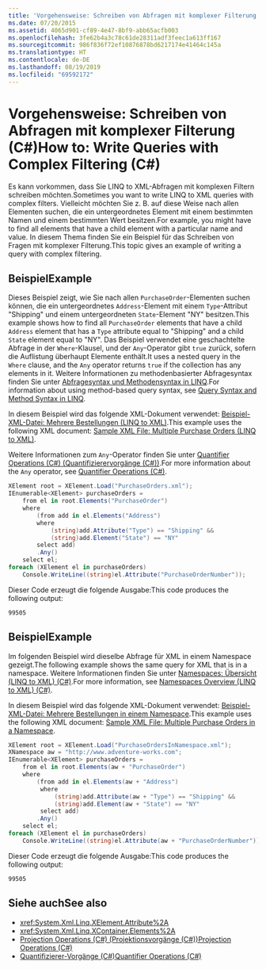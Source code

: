 ```yaml
---
title: 'Vorgehensweise: Schreiben von Abfragen mit komplexer Filterung (C#)'
ms.date: 07/20/2015
ms.assetid: 4065d901-cf89-4e47-8bf9-abb65acfb003
ms.openlocfilehash: 3fe62b4a3c78c61de28311adf3feec1a613ff167
ms.sourcegitcommit: 986f836f72ef10876878bd6217174e41464c145a
ms.translationtype: HT
ms.contentlocale: de-DE
ms.lasthandoff: 08/19/2019
ms.locfileid: "69592172"
---
```

# <a name="how-to-write-queries-with-complex-filtering-c"></a><span data-ttu-id="63346-102">Vorgehensweise: Schreiben von Abfragen mit komplexer Filterung (C#)</span><span class="sxs-lookup"><span data-stu-id="63346-102">How to: Write Queries with Complex Filtering (C#)</span></span>
<span data-ttu-id="63346-103">Es kann vorkommen, dass Sie LINQ to XML-Abfragen mit komplexen Filtern schreiben möchten.</span><span class="sxs-lookup"><span data-stu-id="63346-103">Sometimes you want to write LINQ to XML queries with complex filters.</span></span> <span data-ttu-id="63346-104">Vielleicht möchten Sie z. B. auf diese Weise nach allen Elementen suchen, die ein untergeordnetes Element mit einem bestimmten Namen und einem bestimmten Wert besitzen.</span><span class="sxs-lookup"><span data-stu-id="63346-104">For example, you might have to find all elements that have a child element with a particular name and value.</span></span> <span data-ttu-id="63346-105">In diesem Thema finden Sie ein Beispiel für das Schreiben von Fragen mit komplexer Filterung.</span><span class="sxs-lookup"><span data-stu-id="63346-105">This topic gives an example of writing a query with complex filtering.</span></span>  
  
## <a name="example"></a><span data-ttu-id="63346-106">Beispiel</span><span class="sxs-lookup"><span data-stu-id="63346-106">Example</span></span>  
 <span data-ttu-id="63346-107">Dieses Beispiel zeigt, wie Sie nach allen `PurchaseOrder`-Elementen suchen können, die ein untergeordnetes `Address`-Element mit einem `Type`-Attribut "Shipping" und einem untergeordneten `State`-Element "NY" besitzen.</span><span class="sxs-lookup"><span data-stu-id="63346-107">This example shows how to find all `PurchaseOrder` elements that have a child `Address` element that has a `Type` attribute equal to "Shipping" and a child `State` element equal to "NY".</span></span> <span data-ttu-id="63346-108">Das Beispiel verwendet eine geschachtelte Abfrage in der `Where`-Klausel, und der `Any`-Operator gibt `true` zurück, sofern die Auflistung überhaupt Elemente enthält.</span><span class="sxs-lookup"><span data-stu-id="63346-108">It uses a nested query in the `Where` clause, and the `Any` operator returns `true` if the collection has any elements in it.</span></span> <span data-ttu-id="63346-109">Weitere Informationen zu methodenbasierter Abfragesyntax finden Sie unter [Abfragesyntax und Methodensyntax in LINQ](./query-syntax-and-method-syntax-in-linq.md).</span><span class="sxs-lookup"><span data-stu-id="63346-109">For information about using method-based query syntax, see [Query Syntax and Method Syntax in LINQ](./query-syntax-and-method-syntax-in-linq.md).</span></span>  
  
 <span data-ttu-id="63346-110">In diesem Beispiel wird das folgende XML-Dokument verwendet: [Beispiel-XML-Datei: Mehrere Bestellungen (LINQ to XML)](./sample-xml-file-multiple-purchase-orders-linq-to-xml.md).</span><span class="sxs-lookup"><span data-stu-id="63346-110">This example uses the following XML document: [Sample XML File: Multiple Purchase Orders (LINQ to XML)](./sample-xml-file-multiple-purchase-orders-linq-to-xml.md).</span></span>  
  
 <span data-ttu-id="63346-111">Weitere Informationen zum `Any`-Operator finden Sie unter [Quantifier Operations (C#) (Quantifizierervorgänge (C#))](./quantifier-operations.md).</span><span class="sxs-lookup"><span data-stu-id="63346-111">For more information about the `Any` operator, see [Quantifier Operations (C#)](./quantifier-operations.md).</span></span>  
  
```csharp  
XElement root = XElement.Load("PurchaseOrders.xml");  
IEnumerable<XElement> purchaseOrders =  
    from el in root.Elements("PurchaseOrder")  
    where   
        (from add in el.Elements("Address")  
        where  
            (string)add.Attribute("Type") == "Shipping" &&  
            (string)add.Element("State") == "NY"  
        select add)  
        .Any()  
    select el;  
foreach (XElement el in purchaseOrders)  
    Console.WriteLine((string)el.Attribute("PurchaseOrderNumber"));  
```  
  
 <span data-ttu-id="63346-112">Dieser Code erzeugt die folgende Ausgabe:</span><span class="sxs-lookup"><span data-stu-id="63346-112">This code produces the following output:</span></span>  
  
```  
99505  
```  
  
## <a name="example"></a><span data-ttu-id="63346-113">Beispiel</span><span class="sxs-lookup"><span data-stu-id="63346-113">Example</span></span>  
 <span data-ttu-id="63346-114">Im folgenden Beispiel wird dieselbe Abfrage für XML in einem Namespace gezeigt.</span><span class="sxs-lookup"><span data-stu-id="63346-114">The following example shows the same query for XML that is in a namespace.</span></span> <span data-ttu-id="63346-115">Weitere Informationen finden Sie unter [Namespaces: Übersicht (LINQ to XML) (C#)](namespaces-overview-linq-to-xml.md).</span><span class="sxs-lookup"><span data-stu-id="63346-115">For more information, see [Namespaces Overview (LINQ to XML) (C#)](namespaces-overview-linq-to-xml.md).</span></span>  
  
 <span data-ttu-id="63346-116">In diesem Beispiel wird das folgende XML-Dokument verwendet: [Beispiel-XML-Datei: Mehrere Bestellungen in einem Namespace](./sample-xml-file-multiple-purchase-orders-in-a-namespace.md).</span><span class="sxs-lookup"><span data-stu-id="63346-116">This example uses the following XML document: [Sample XML File: Multiple Purchase Orders in a Namespace](./sample-xml-file-multiple-purchase-orders-in-a-namespace.md).</span></span>  
  
```csharp  
XElement root = XElement.Load("PurchaseOrdersInNamespace.xml");  
XNamespace aw = "http://www.adventure-works.com";  
IEnumerable<XElement> purchaseOrders =  
    from el in root.Elements(aw + "PurchaseOrder")  
    where  
        (from add in el.Elements(aw + "Address")  
         where  
             (string)add.Attribute(aw + "Type") == "Shipping" &&  
             (string)add.Element(aw + "State") == "NY"  
         select add)  
        .Any()  
    select el;  
foreach (XElement el in purchaseOrders)  
    Console.WriteLine((string)el.Attribute(aw + "PurchaseOrderNumber"));  
```  
  
 <span data-ttu-id="63346-117">Dieser Code erzeugt die folgende Ausgabe:</span><span class="sxs-lookup"><span data-stu-id="63346-117">This code produces the following output:</span></span>  
  
```  
99505  
```  
  
## <a name="see-also"></a><span data-ttu-id="63346-118">Siehe auch</span><span class="sxs-lookup"><span data-stu-id="63346-118">See also</span></span>

- <xref:System.Xml.Linq.XElement.Attribute%2A>
- <xref:System.Xml.Linq.XContainer.Elements%2A>
- [<span data-ttu-id="63346-119">Projection Operations (C#) (Projektionsvorgänge (C#))</span><span class="sxs-lookup"><span data-stu-id="63346-119">Projection Operations (C#)</span></span>](./projection-operations.md)
- [<span data-ttu-id="63346-120">Quantifizierer-Vorgänge (C#)</span><span class="sxs-lookup"><span data-stu-id="63346-120">Quantifier Operations (C#)</span></span>](./quantifier-operations.md)

